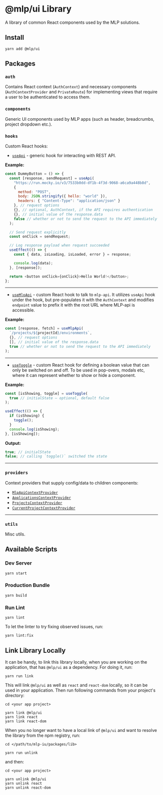 # @mlp/ui Library

A library of common React components used by the MLP solutions.

## Install

```shell script
yarn add @mlp/ui
```

## Packages

### `auth`

Contains React context (`AuthContext`) and necessary components (`AuthContextProvider` and `PrivateRoute`) for implementing views that require a user to be authenticated to access them.

### `components`

Generic UI components used by MLP apps (such as header, breadcrumbs, project dropdown etc.).

### `hooks`

Custom React hooks:

- [`useApi`](./src/hooks/useApi.js) - generic hook for interacting with REST API.

**Example:**

```js
const DummyButton = () => {
  const [response, sendRequest] = useApi(
    "https://run.mocky.io/v3/7533b0dd-df1b-4f3d-9068-a6ca9a448b8d",
    {
      method: "POST",
      body: JSON.stringify({ hello: "world" }),
      headers: { "Content-Type": "application/json" }
    }, // request options
    {}, // optional, AuthContext, if the API requires authentication
    {}, // initial value of the response.data
    false // whether or not to send the request to the API immediately
  );

  // Send request explicitly
  const onClick = sendRequest;

  // Log response payload when request succeeded
  useEffect(() => {
    const { data, isLoading, isLoaded, error } = response;

    console.log(data);
  }, [response]);

  return <button onClick={onClick}>Hello World!</button>;
};
```

---

- [`useMlpApi`](./src/hooks/useMlpApi.js) - custom React hook to talk to `mlp-api`. It utilizes `useApi` hook under the hook, but pre-populates it with the `AuthContext` and modifies `endpoint` value to prefix it with the root URL where MLP-api is accessible.

**Example:**

```js
const [response, fetch] = useMlpApi(
  `/projects/${projectId}/environments`,
  {}, // request options
  [], // initial value of the response.data
  true // whether or not to send the request to the API immediately
);
```

---

- [`useToggle`](src/hooks/useToggle.js) - custom React hook for defining a boolean value that can only be switched on and off. To be used in pop-overs, modals etc, where it can represent whether to show or hide a component.

**Example:**

```js
const [isShowing, toggle] = useToggle(
  true // initialState – optional, default false
);

useEffect(() => {
  if (isShowing) {
    toggle();
  }
  console.log(isShowing);
}, [isShowing]);
```

**Output:**

```js
true; // initialState
false; // calling `toggle()` switched the state
```

---

### `providers`

Context providers that supply config/data to children components:

- [`MlpApiContextProvider`](./src/providers/api)
- [`ApplicationsContextProvider`](./src/providers/application)
- [`ProjectsContextProvider`](./src/providers/project/projectsContext.js)
- [`CurrentProjectContextProvider`](./src/providers/project/currentProjectContext.js)

---

### `utils`

Misc utils.

## Available Scripts

### Dev Server

```shell script
yarn start
```

### Production Bundle

```shell script
yarn build
```

### Run Lint

```shell script
yarn lint
```

To let the linter to try fixing observed issues, run:

```shell script
yarn lint:fix
```

## Link Library Locally

It can be handy, to link this library locally, when you are working on the application, that has `@mlp/ui` as a dependency. For doing it, run:

```shell script
yarn run link
```

This will link `@mlp/ui` as well as `react` and `react-dom` locally, so it can be used in your application. Then run following commands from your project's directory:

```shell script
cd <your app project>

yarn link @mlp/ui
yarn link react
yarn link react-dom
```

When you no longer want to have a local link of `@mlp/ui` and want to resolve the library from the npm registry, run:

```shell script
cd </path/to/mlp-iu/packages/lib>

yarn run unlink
```

and then:

```shell script
cd <your app project>

yarn unlink @mlp/ui
yarn unlink react
yarn unlink react-dom
```
